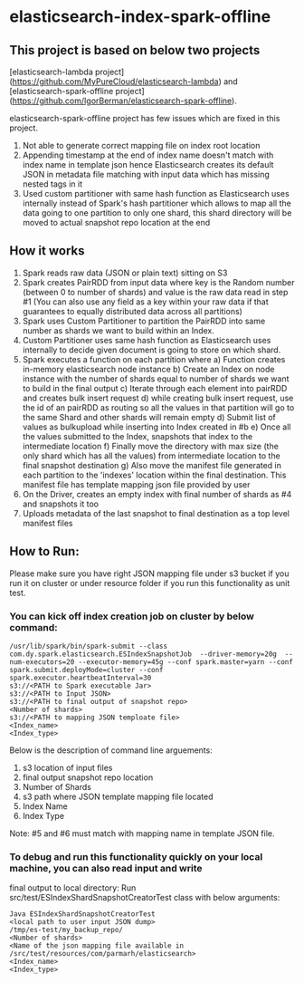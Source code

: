 # elasticsearch-index-spark-offline

## This project is based on below two projects

[elasticsearch-lambda project] (https://github.com/MyPureCloud/elasticsearch-lambda) and [elasticsearch-spark-offline project] (https://github.com/IgorBerman/elasticsearch-spark-offline).

elasticsearch-spark-offline project has few issues which are fixed in this project.

1) Not able to generate correct mapping file on index root location
2) Appending timestamp at the end of index name doesn't match with index name in template json hence Elasticsearch creates its default JSON in metadata file matching with input data which has missing nested tags in it
3) Used custom partitioner with same hash function as Elasticsearch uses internally instead of Spark's
 hash partitioner which allows to map all the data going to one partition to only one shard, this shard directory will be moved to actual snapshot repo location at
 the end

## How it works
1) Spark reads raw data (JSON or plain text) sitting on S3
2) Spark creates PairRDD from input data where key is the Random number (between 0 to number of shards) and value is the 
raw data read in step #1 (You can also use any field as a key within your raw data if that guarantees to equally distributed data 
across all partitions)
2) Spark uses Custom Partitioner to partition the PairRDD into same number as shards we want to build within an Index.
3) Custom Partitioner uses same hash function as Elasticsearch uses internally to decide given document is going to store on which
shard.
4) Spark executes a function on each partition where
 a) Function creates in-memory elasticsearch node instance
 b) Create an Index on node instance with the number of shards equal to number of shards we want to build in the final output
 c) Iterate through each element into pairRDD and creates bulk insert request
 d) while creating bulk insert request, use the id of an pairRDD as routing so all the values in that partition will go to the same   Shard and other shards will remain empty
 d) Submit list of values as bulkupload while inserting into Index created in #b
 e) Once all the values submitted to the Index, snapshots that index to the intermediate location
 f) Finally move the directory with max size (the only shard which has all the values) from intermediate location to the final snapshot destination
 g) Also move the manifest file generated in each partition to the 'indexes' location within the final destination. This manifest file has template mapping json file provided by user
5) On the Driver, creates an empty index with final number of shards as #4 and snapshots it too
6) Uploads metadata of the last snapshot to final destination as a top level manifest files

## How to Run:

Please make sure you have right JSON mapping file under s3 bucket if you run it on cluster or under resource folder if you run
this functionality as unit test.

### You can kick off index creation job on cluster by below command:
```
/usr/lib/spark/bin/spark-submit --class com.dy.spark.elasticsearch.ESIndexSnapshotJob  --driver-memory=20g  --num-executors=20 --executor-memory=45g --conf spark.master=yarn --conf spark.submit.deployMode=cluster --conf spark.executor.heartbeatInterval=30 
s3://<PATH to Spark executable Jar>
s3://<PATH to Input JSON>
s3://<PATH to final output of snapshot repo>
<Number of shards>
s3://<PATH to mapping JSON temploate file>
<Index_name>
<Index_type>
``` 
Below is the description of command line arguements:

1) s3 location of input files
2) final output snapshot repo location
3) Number of Shards
4) s3 path where JSON template mapping file located
5) Index Name
6) Index Type

Note: #5 and #6 must match with mapping name in template JSON file.

### To debug and run this functionality quickly on your local machine, you can also read input and write
final output to local directory:
Run src/test/ESIndexShardSnapshotCreatorTest class with below arguments:
```
Java ESIndexShardSnapshotCreatorTest 
<local path to user input JSON dump>
/tmp/es-test/my_backup_repo/
<Number of shards>
<Name of the json mapping file available in /src/test/resources/com/parmarh/elasticsearch>
<Index_name>
<Index_type>
```


